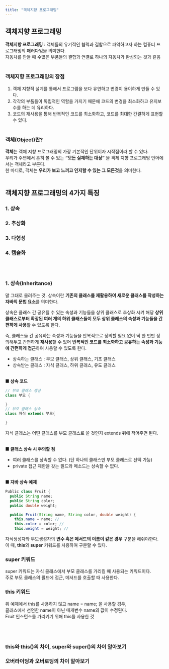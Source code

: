 ```yaml
---
title: "객체지향 프로그래밍"
---
```


## 객체지향 프로그래밍
**객체지향 프로그래밍** : 객체들의 유기적인 협력과 결합으로 파악하고자 하는 컴퓨터 프로그래밍의 패러다임을 의미한다.   
자동차를 만들 때 수많은 부품들의 결합과 연결로 하나의 자동차가 완성되는 것과 같음
<br/><br/>

### 객체지향 프로그래밍의 장점
1. 객체 지향적 설계를 통해서 프로그램을 보다 유연하고 변경이 용이하게 만들 수 있다. 
2. 각각의 부품들이 독립적인 역할을 가지기 때문에 코드의 변경을 최소화하고 유지보수를 하는 데 유리하다.
3. 코드의 재사용을 통해 반복적인 코드를 최소화하고, 코드를 최대한 간결하게 표현할 수 있다.
<br/><br/>

### 객체(Object)란? 
**객체**는 객체 지향 프로그래밍의 가장 기본적인 단위이자 시작점이라 할 수 있다.   
우리가 주변에서 흔히 볼 수 있는 **“모든 실재하는 대상”** 을 객체 지향 프로그래밍 언어에서는 객체라고 부른다.  
한 마디로, 객체는 **우리가 보고 느끼고 인지할 수 있는 그 모든것**을 의미한다.
<br/><br/>

## 객체지향 프로그래밍의 4가지 특징
### 1. 상속  
### 2. 추상화  
### 3. 다형성
### 4. 캡슐화
<br/><br/>


### 1. 상속(Inheritance)
말 그대로 물려주는 것. 상속이란 **기존의 클래스를 재활용하여 새로운 클래스를 작성하는 자바의 문법 요소**를 의미한다.  

상속은 클래스 간 공유될 수 있는 속성과 기능들을 상위 클래스로 추상화 시켜 해당 **상위 클래스로부터 확장된 여러 개의 하위 클래스들이 모두 상위 클래스의 속성과 기능들을 간편하게 사용**할 수 있도록 한다. 

즉, 클래스들 간 공유하는 속성과 기능들을 반복적으로 정의할 필요 없이 딱 한 번만 정의해두고 간편하게 **재사용**할 수 있어 **반복적인 코드를 최소화하고 공유하는 속성과 기능에 간편하게 접근**하여 사용할 수 있도록 한다.

- 상속하는 클래스 : 부모 클래스, 상위 클래스, 기초 클래스
- 상속받는 클래스 : 자식 클래스, 하위 클래스, 유도 클래스
<br/><br/>

**■ 상속 코드**
```java
// 부모 클래스 생성
class 부모 {

}
// 부모 클래스 상속
class 자식 extends 부모{

}
```
자식 클래스는 어떤 클래스를 부모 클래스로 쓸 것인지 extends 뒤에 적어주면 된다.
<br/><br/>

**■ 클래스 상속 시 주의할 점**
- 여러 클래스를 상속할 수 없다. (단 하나의 클래스만 부모 클래스로 선택 가능)
- private 접근 제한을 갖는 필드와 메소드는 상속할 수 없다.
<br/><br/>

**■ 자바 상속 예제**
```java
Public class Fruit {
  public String name;
  public String color;
  public double weight;

  public Fruit(String name, String color, double weight) {
    this.name = name; //
    this.color = color; // 
    this.weight = weight; // 
```

자식생성자와 부모생성자의 **변수 혹은 메서드의 이름이 같은 경우** 구분을 해줘야한다.  
이 때, **this**와 **super** 키워드를 사용하여 구분할 수 있다.

### super 키워드
super 키워드는 자식 클래스에서 부모 클래스를 가리킬 때 사용되는 키워드이다.  
주로 부모 클래스의 필드에 접근, 메서드를 호출할 때 사용한다.

### this 키워드
위 예제에서  this를 사용하지 않고 name = name; 을 사용할 경우,  
클래스에서 선언한 name이 아닌 매개변수 name의 값이 수정된다.  
Fruit 인스턴스를 가리키기 위해 this를 사용한 것
<br/><br/>
<br/><br/>

### this와 this()의 차이, super와 super()의 차이 알아보기
### 오버라이딩과 오버로딩의 차이 알아보기
